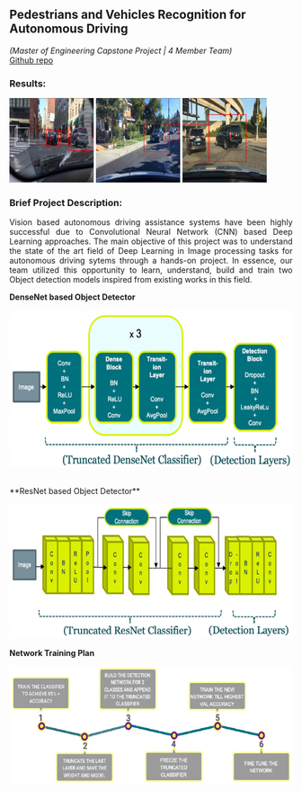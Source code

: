## Pedestrians and Vehicles Recognition for Autonomous Driving
*(Master of Engineering Capstone Project | 4 Member Team)*
<br>
<a href='https://github.com/rajarathnambalakrishnan/MEng-2020-Capstone-AutoDrive-Vision' target="_blank">Github repo</a>

### Results:
<p align='left'>
<img src="images/capstone1.png?raw=true" width="150" height="150"/>
<img src="images/capstone2.png?raw=true" width="150" height="150"/>
<img src="images/capstone3.png?raw=true" width="150" height="150"/>
</p>

### Brief Project Description:

<p style="text-align: justify;">
Vision based autonomous driving assistance systems have been highly successful due to Convolutional Neural Network (CNN) based Deep Learning approaches. The main objective of this project was to understand the state of the art field of Deep Learning in Image processing tasks for autonomous driving sytems through a hands-on project. In essence, our team utilized this opportunity to learn, understand, build and train two Object detection models inspired from existing works in this field. 
<br></p>

**DenseNet based Object Detector**
<p align='center'>
<img src="images/detector1.png?raw=true" width="600" height="280"/>
<br><br></p>
**ResNet based Object Detector**
<p align='center'>
<img src="images/detector2.png?raw=true" width="600" height="240"/>
<br></p>

**Network Training Plan**
<p align='center'>
<img src="images/capstone4.png?raw=true" width="600" height="210"/>
<br><br></p>